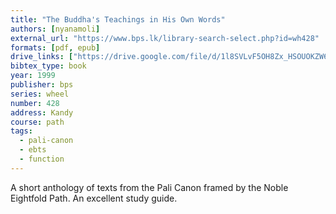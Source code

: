 ```yaml
---
title: "The Buddha's Teachings in His Own Words"
authors: [nyanamoli]
external_url: "https://www.bps.lk/library-search-select.php?id=wh428"
formats: [pdf, epub]
drive_links: ["https://drive.google.com/file/d/1l8SVLvF5OH8Zx_HSOUOKZW6S24OewmH-/view?usp=drivesdk", "https://drive.google.com/file/d/1DcSy5oQEm9RQqdDOBRTLbvk0XKceH8rv/view?usp=drivesdk"]
bibtex_type: book
year: 1999
publisher: bps
series: wheel
number: 428
address: Kandy
course: path
tags:
  - pali-canon
  - ebts
  - function
---
```


A short anthology of texts from the Pali Canon framed by the Noble Eightfold Path. An excellent study guide.
